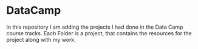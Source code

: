# DataCamp
In this repository I am adding the projects I had done in the Data Camp course tracks. Each Folder is a project, that contains the resources for the project along with my work.
